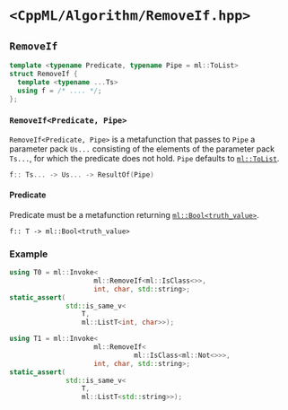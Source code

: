 # `<CppML/Algorithm/RemoveIf.hpp>`

## `RemoveIf`

```c++
template <typename Predicate, typename Pipe = ml::ToList>
struct RemoveIf {
  template <typename ...Ts>
  using f = /* .... */;
};
```
### `RemoveIf<Predicate, Pipe>`

`RemoveIf<Predicate, Pipe>` is a metafunction that passes to `Pipe` a parameter pack `Us...` consisting of the elements of the parameter pack `Ts...`, for which the predicate does not hold. `Pipe` defaults to [`ml::ToList`](../Functional/ToList.md).

```c++
f:: Ts... -> Us... -> ResultOf(Pipe)
```

#### Predicate

Predicate must be a metafunction returning [`ml::Bool<truth_value>`](../Vocabulary/Value.md).
```
f:: T -> ml::Bool<truth_value>
```

### Example

```c++
using T0 = ml::Invoke<
                     ml::RemoveIf<ml::IsClass<>>,
                     int, char, std::string>;
static_assert(
              std::is_same_v<
                  T,
                  ml::ListT<int, char>>);

using T1 = ml::Invoke<
                     ml::RemoveIf<
                               ml::IsClass<ml::Not<>>>,
                     int, char, std::string>;
static_assert(
              std::is_same_v<
                  T,
                  ml::ListT<std::string>>);
```
